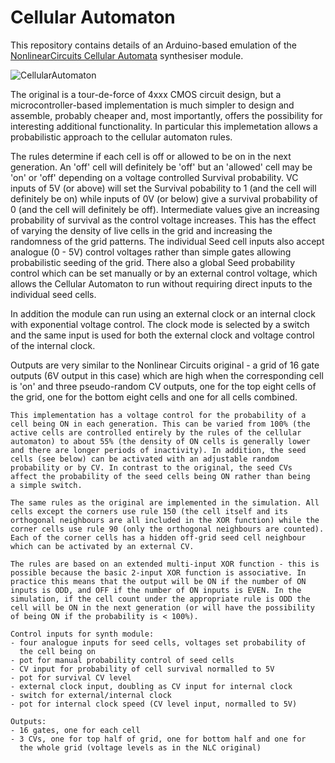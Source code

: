 # Cellular Automaton

This repository contains details of an Arduino-based emulation of the [NonlinearCircuits Cellular Automata](https://www.nonlinearcircuits.com/modules/p/cellular-automata) synthesiser module.

![CellularAutomaton](https://github.com/user-attachments/assets/e6e95f51-a603-4c6c-a3c2-eee641102247)

The original is a tour-de-force of 4xxx CMOS circuit design, but a microcontroller-based implementation is much simpler to design and assemble, probably cheaper and, most importantly, offers the possibility for interesting additional functionality. In particular this implemetation allows a probabilistic approach to the cellular automaton rules.

The rules determine if each cell is off or allowed to be on in the next generation. An 'off' cell will definitely be 'off' but an 'allowed' cell may be 'on' or 'off' depending on a voltage controlled Survival probability. VC inputs of 5V (or above) will set the Survival pobability to 1 (and the cell will definitely be on) while inputs of 0V (or below) give a survival probability of 0 (and the cell will definitely be off). Intermediate values give an increasing probability of survival as the control voltage increases. This has the effect of varying the density of live cells in the grid and increasing the randomness of the grid patterns. The individual Seed cell inputs also accept analogue (0 - 5V) control voltages rather than simple gates allowing probabilistic seeding of the grid. There also a global Seed probability control which can be set manually or by an external control voltage, which allows the Cellular Automaton to run without requiring direct inputs to the individual seed cells.

In addition the module can run using an external clock or an internal clock with exponential voltage control. The clock mode is selected by a switch and the same input is used for both the external clock and voltage control of the internal clock.

Outputs are very similar to the Nonlinear Circuits original - a grid of 16 gate outputs (6V output in this case) which are high when the corresponding cell is 'on' and three pseudo-random CV outputs, one for the top eight cells of the grid, one for the bottom eight cells and one for all cells combined.

    This implementation has a voltage control for the probability of a
    cell being ON in each generation. This can be varied from 100% (the
    active cells are controlled entirely by the rules of the cellular
    automaton) to about 55% (the density of ON cells is generally lower
    and there are longer periods of inactivity). In addition, the seed
    cells (see below) can be activated with an adjustable random
    probability or by CV. In contrast to the original, the seed CVs
    affect the probability of the seed cells being ON rather than being
    a simple switch.

    The same rules as the original are implemented in the simulation. All
    cells except the corners use rule 150 (the cell itself and its
    orthogonal neighbours are all included in the XOR function) while the
    corner cells use rule 90 (only the orthogonal neighbours are counted).
    Each of the corner cells has a hidden off-grid seed cell neighbour
    which can be activated by an external CV.
    
    The rules are based on an extended multi-input XOR function - this is
    possible because the basic 2-input XOR function is associative. In
    practice this means that the output will be ON if the number of ON
    inputs is ODD, and OFF if the number of ON inputs is EVEN. In the
    simulation, if the cell count under the appropriate rule is ODD the
    cell will be ON in the next generation (or will have the possibility
    of being ON if the probability is < 100%).

    Control inputs for synth module:
    - four analogue inputs for seed cells, voltages set probability of
      the cell being on
    - pot for manual probability control of seed cells
    - CV input for probability of cell survival normalled to 5V
    - pot for survival CV level
    - external clock input, doubling as CV input for internal clock
    - switch for external/internal clock
    - pot for internal clock speed (CV level input, normalled to 5V)

    Outputs:
    - 16 gates, one for each cell
    - 3 CVs, one for top half of grid, one for bottom half and one for
      the whole grid (voltage levels as in the NLC original)
